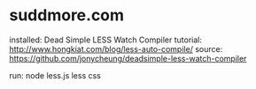 # suddmore.com

installed: Dead Simple LESS Watch Compiler
tutorial: http://www.hongkiat.com/blog/less-auto-compile/
source: https://github.com/jonycheung/deadsimple-less-watch-compiler

run: node less.js less css

